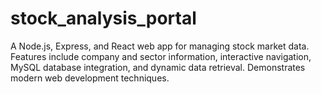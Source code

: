 # stock_analysis_portal
A Node.js, Express, and React web app for managing stock market data. Features include company and sector information, interactive navigation, MySQL database integration, and dynamic data retrieval. Demonstrates modern web development techniques.
